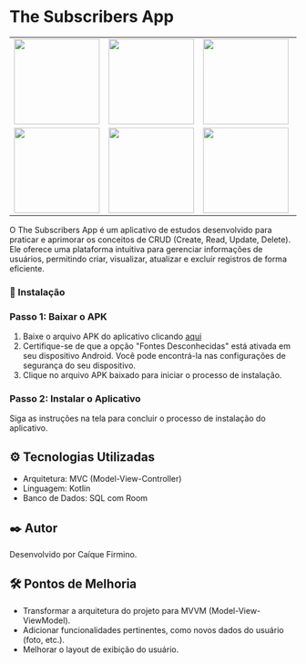 # The Subscribers App

<table align="center">
  <tr>
    <td align="center">
      <img src="https://github.com/caiquefirmino7/TheSubscribersApp/assets/121350323/97026474-edc0-4ccb-8726-def9d0e85588" width="150">
    </td>
    <td align="center">
      <img src="https://github.com/caiquefirmino7/TheSubscribersApp/assets/121350323/0340cc56-67b6-42a2-b8bb-df864bbe5518" width="150">
    </td>
    <td align="center">
      <img src="https://github.com/caiquefirmino7/TheSubscribersApp/assets/121350323/db2ab641-bc50-44a4-bc95-f03185541d35" width="150">
    </td>
    <td align="center">
      <img src="https://github.com/caiquefirmino7/TheSubscribersApp/assets/121350323/ff332a62-ed65-4172-92b0-215a19f8b276" width="150">
    </td>
  </tr>
  <tr>
    <td align="center">
      <img src="https://github.com/caiquefirmino7/TheSubscribersApp/assets/121350323/37aafcf1-6601-4bd0-ae50-dfa8bdcba4d8" width="150">
    </td>
    <td align="center">
      <img src="https://github.com/caiquefirmino7/TheSubscribersApp/assets/121350323/eccdf89d-a04c-42a6-b140-5337426e9489" width="150">
    </td>
    <td align="center">
      <img src="https://github.com/caiquefirmino7/TheSubscribersApp/assets/121350323/40650f0e-25ec-4e7f-b6f9-11328c75e881" width="150">
    </td>
    <td align="center">
      <img src="https://github.com/caiquefirmino7/TheSubscribersApp/assets/121350323/02947030-6887-4e5e-91f0-51cea5995ed0" width="150">
    </td>
  </tr>
</table>


O The Subscribers App é um aplicativo de estudos desenvolvido para praticar e aprimorar os conceitos de CRUD (Create, Read, Update, Delete). Ele oferece uma plataforma intuitiva para gerenciar informações de usuários, permitindo criar, visualizar, atualizar e excluir registros de forma eficiente.

### 🔧 Instalação

### Passo 1: Baixar o APK

1. Baixe o arquivo APK do aplicativo clicando [aqui](https://github.com/caiquefirmino7/TheSubscribersApp/raw/master/apk/TheSubscriberApp.apk)
2. Certifique-se de que a opção "Fontes Desconhecidas" está ativada em seu dispositivo Android. Você pode encontrá-la nas configurações de segurança do seu dispositivo.
3. Clique no arquivo APK baixado para iniciar o processo de instalação.

### Passo 2: Instalar o Aplicativo

Siga as instruções na tela para concluir o processo de instalação do aplicativo.

## ⚙️ Tecnologias Utilizadas

- Arquitetura: MVC (Model-View-Controller)
- Linguagem: Kotlin
- Banco de Dados: SQL com Room

## ✒️ Autor

Desenvolvido por Caíque Firmino.

## 🛠️ Pontos de Melhoria

- Transformar a arquitetura do projeto para MVVM (Model-View-ViewModel).
- Adicionar funcionalidades pertinentes, como novos dados do usuário (foto, etc.).
- Melhorar o layout de exibição do usuário.

